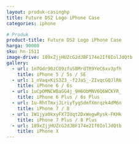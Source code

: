 ```yaml
---
layout: produk-casinghp
title: Future DS2 Logo iPhone Case
categories: iphone

# Produk
product-title: Future DS2 Logo iPhone Case
harga: 90000
sku: hn-1511
image-drive: 189xZjjHUZcG2dJBF174e2If0IolJdQtb
gallery:
  - url: 1nTGdr90zCO9zfuS0MrdTR9YeC6xv3pfh
    title: iPhone 5 / 5s / SE
  - url: 1_nVaqxKiS3Z3_-f2JaS_-ZIvqcGQJlR6
    title: iPhone 6 / 6s
  - url: 1uCpOMNCWBaGG4j_9H6ObMNV6Q6WCKYR_
    title: iPhone 6 Plus / 6s Plus
  - url: 1u-RhtTmxjJLriyTygSdmfXmrqzk4dM6n
    title: iPhone 7 / 8
  - url: 1W1jya0kxyFX7IUqt2DxWegwRysk-FKHk
    title: iPhone 7 Plus / 8 Plus
  - url: 189xZjjHUZcG2dJBF174e2If0IolJdQtb
    title: iPhone X
---
```

